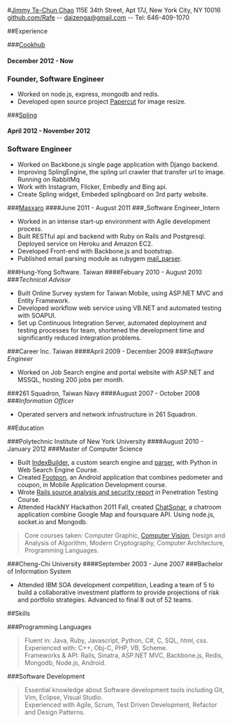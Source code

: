 #[Jimmy Te-Chun Chao](http://neethack.com)
115E 34th Street, Apt 17J, New York City, NY 10016  
[github.com/Rafe](http://github.com/Rafe) -- [daizenga@gmail.com](mailto:daizenga@gmail.com) --  Tel: 646-409-1070 

##Experience

###[Cookhub]
#### December 2012 - Now
### Founder, Software Engineer

* Worked on node.js, express, mongodb and redis.
* Developed open source project [Papercut] for image resize.

###[Spling]
#### April 2012 - November 2012
### Software Engineer

* Worked on Backbone.js single page application with Django backend.
* Improving SplingEngine, the spling url crawler that transfer url to image. Running on RabbitMq
* Work with Instagram, Flicker, Embedly and Bing api.
* Create Spling widget, Embeded splingboard on 3rd party website.

###[Masxaro]
####June 2011 - August 2011
###_Software Engineer_Intern

* Worked in an intense start-up environment with Agile development process.
* Built RESTful api and backend with Ruby on Rails and Postgresql. Deployed service on Heroku and Amazon EC2.
* Developed Front-end with Backbone.js and bootstrap.
* Published email parsing module as rubygem [mail_parser].

###Hung-Yong Software. Taiwan
####Febuary 2010 - August 2010 
###_Technical Advisor_

* Built Online Survey system for Taiwan Mobile, using ASP.NET MVC and Entity Framework.
* Developed workflow web service using VB.NET and automated testing with SOAPUI.
* Set up Continuous Integration Server, automated deployment and testing processes for team, shortened the development time and significantly reduced integration problems.

###Career Inc. Taiwan
####April 2009 - December 2009
###_Software Engineer_

* Worked on Job Search engine and portal website with ASP.NET and MSSQL, hosting 200 jobs per month.

###261 Squadron, Taiwan Navy
####August 2007 - October 2008
###_Information Officer_

* Operated servers and network infrustructure in 261 Squadron.

##Education

###Polytechnic Institute of New York University
####August 2010 - January 2012
###Master of Computer Science

* Built [IndexBuilder], a custom search engine and [parser], with Python in Web Search Engine Course.
* Created [Footpon], an Android application that combines pedometer and coupon, in Mobile Application Development course.
* Wrote [Rails source analysis and security report] in Penetration Testing Course.  
* Attended HackNY Hackathon 2011 Fall, created [ChatSonar], a chatroom application combine Google Map and foursquare API. Using node.js, socket.io and Mongodb.  

> Core courses taken: Computer Graphic, [Computer Vision], Design and Analysis of Algorithm, Modern Cryptography, Computer Architecture, Programming Languages.   

###Cheng-Chi University
####September 2003 - June 2007
###Bachelor of Information System

* Attended IBM SOA development competition, Leading a team of 5 to build a collaborative investment platform to provide projections of risk and portfolio strategies. Advanced to final 8 out of 52 teams.

##Skills

###Programming Languages

> Fluent in: Java, Ruby, Javascript, Python, C#, C, SQL, html, css.     
> Experienced with: C++, Obj-C, PHP, VB, Scheme.  
> Frameworks & API: Rails, Sinatra, ASP.NET MVC, Backbone.js, Redis, Mongodb, Node.js, Android.  
  
###Software Development
> Essential knowledge about Software development tools including Git, Vim, Eclipse, Visual Studio.  
> Experienced with Agile, Scrum, Test Driven Development, Refactor and Design Patterns.

[parser]: https://github.com/Rafe/Crow 
[Footpon]: http://neethack.com/Footpon/
[Computer Vision]: https://github.com/Rafe/Simple-OCR
[Rails Source analysis and security report]: https://github.com/Rafe/rails_security
[masxaro]: http://www.getmasxaro.com
[mail_parser]: http://github.com/Rafe/mail_parser
[indexbuilder]: https://github.com/Rafe/IndexEngine
[Chatsonar]: https://github.com/Rafe/sonar
[Spling]: http://spling.com
[Cookhub]: http://cookhub.me
[Papercut]: http://github.com/Rafe/papercut
